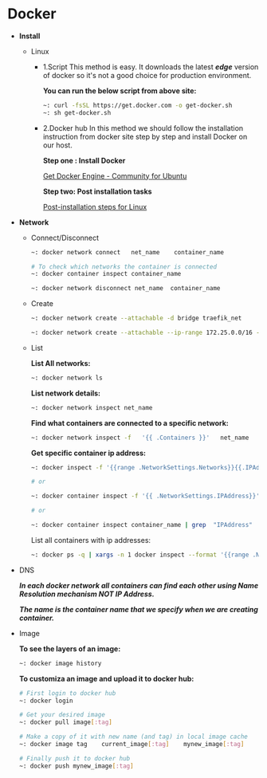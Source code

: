 # Docker

- **Install**
    
    - Linux
        
        - 1.Script
            This method is easy. It downloads the latest ***edge*** version of docker so it's not a good choice for production environment.

            [](https://get.docker.com/)
            
            **You can run the below script from above site:**
            
            ```bash
            ~: curl -fsSL https://get.docker.com -o get-docker.sh
            ~: sh get-docker.sh
            ```
            
        - 2.Docker hub
            In this method we should follow the installation instruction from docker site step by step and install Docker on our host.
            
            **Step one : Install Docker**
            
            [Get Docker Engine - Community for Ubuntu](https://docs.docker.com/install/linux/docker-ce/ubuntu/)
            
            **Step two: Post installation tasks**
            
            [Post-installation steps for Linux](https://docs.docker.com/install/linux/linux-postinstall/)
            

- **Network**
        
    - Connect/Disconnect    
        
        ```bash
        ~: docker network connect   net_name    container_name
        
        # To check which networks the container is connected
        ~: docker container inspect container_name
        
        ~: docker network disconnect net_name  container_name
        ```
        
    
    - Create
        
        ```bash
        ~: docker network create --attachable -d bridge traefik_net
        ```
        
        ```bash
        ~: docker network create --attachable --ip-range 172.25.0.0/16 --subnet 172.25.0.0/16  -d bridge traefik_net2
        ```
        
    - List
        
        **List All networks:**
        
        ```bash
        ~: docker network ls
        ```
        
        **List network details:**
        
        ```bash
        ~: docker network inspect net_name
        ```
        
        **Find what containers are connected to a specific network:**
        
        ```bash
        ~: docker network inspect -f   '{{ .Containers }}'   net_name
        ```
        
        **Get specific container ip address:**
        
        ```bash
        ~: docker inspect -f '{{range .NetworkSettings.Networks}}{{.IPAddress}}{{end}}'     container_name
        
        # or
        
        ~: docker container inspect -f '{{ .NetworkSettings.IPAddress}}'   container_name
        
        # or
        
        ~: docker container inspect container_name | grep  "IPAddress"
        ```
        
        List all containers with ip addresses:
        
        ```bash
        ~: docker ps -q | xargs -n 1 docker inspect --format '{{range .NetworkSettings.Networks}}{{.IPAddress}}{{end}} {{ .Name }}' | sed 's/ \// /'
        ```
        
- DNS
    
    ***In each docker network all containers can find each other using Name Resolution mechanism NOT IP Address.***
    
    ***The name is the container name that we specify when we are creating container.***
    
- Image
    
    **To see the layers of an image:**
    ```bash
    ~: docker image history
    ```
    
    **To customiza an image and upload it to docker hub:**
    
    ```bash
    # First login to docker hub
    ~: docker login
    
    # Get your desired image
    ~: docker pull image[:tag]
    
    # Make a copy of it with new name (and tag) in local image cache 
    ~: docker image tag    current_image[:tag]    mynew_image[:tag]
    
    # Finally push it to docker hub
    ~: docker push mynew_image[:tag]
    ```